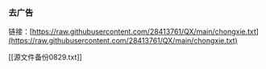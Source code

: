 ### 去广告
链接：[https://raw.githubusercontent.com/28413761/QX/main/chongxie.txt](https://raw.githubusercontent.com/28413761/QX/main/chongxie.txt)

[[源文件备份0829.txt]]
